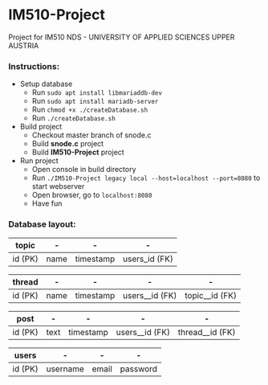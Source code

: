 # IM510-Project
Project for IM510 NDS - UNIVERSITY OF APPLIED SCIENCES UPPER AUSTRIA

### Instructions:
- Setup database
    - Run `sudo apt install libmariaddb-dev`
    - Run `sudo apt install mariadb-server`
    - Run `chmod +x ./createDatabase.sh`
    - Run `./createDatabase.sh`
- Build project
    - Checkout master branch of snode.c
    - Build **snode.c** project
    - Build **IM510-Project** project
- Run project
    - Open console in build directory
    - Run `./IM510-Project legacy local --host=localhost --port=8080` to start webserver
    - Open browser, go to `localhost:8080`
    - Have fun

### Database layout:
    
topic | - | - | - 
--- | --- | --- | --- 
id (PK) | name | timestamp | users_id (FK)
 
thread | - | - | - | -  
--- | --- | --- | --- | --- 
id (PK) | name | timestamp | users__id (FK) | topic__id (FK)

post | - | - | - | - 
--- | --- | --- | --- | ---  
id (PK) | text | timestamp | users__id (FK) | thread__id (FK)

users | - | - | - 
--- | --- | --- | --- 
id (PK) | username | email | password
